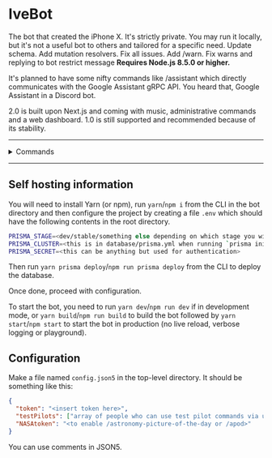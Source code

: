 # IveBot

The bot that created the iPhone X. It's strictly private. You may run it locally,  but it's not a useful bot to others and tailored for a specific need.
Update schema. Add mutation resolvers. Fix all issues. Add /warn. Fix warns and replying to bot restrict message
**Requires Node.js 8.5.0 or higher.**

It's planned to have some nifty commands like /assistant which directly communicates with the Google Assistant gRPC API. You heard that, Google Assistant in a Discord bot.

2.0 is built upon Next.js and coming with music, administrative commands and a web dashboard. 1.0 is still supported and recommended because of its stability.

<hr />
<details><summary>Commands</summary>

<br />

- `/help` and `/halp`
- `/gunfight`
- `/choose`
- `/reverse`
- `/8ball`
- `/robohash`
- `/zalgo`
- `/repeat`
- `/request` for test pilots
- `/urban`
- `/cat` and `/dog`
- `/say`
- `/version`, `/ping` and `/about`
- `/ban`, `/unban`, `/kick`, `/mute` and `/unmute`

</details>
<hr />


## Self hosting information

You will need to install Yarn (or npm), run `yarn`/`npm i` from the CLI in the bot directory and then configure the project by creating a file `.env` which should have the following contents in the root directory.

```bash
PRISMA_STAGE=<dev/stable/something else depending on which stage you wish to deploy the database to>
PRISMA_CLUSTER=<this is in database/prisma.yml when running `prisma init ivebot` in another directory>
PRISMA_SECRET=<this can be anything but used for authentication>
```

Then run `yarn prisma deploy`/`npm run prisma deploy` from the CLI to deploy the database.

Once done, proceed with configuration.

To start the bot, you need to run `yarn dev`/`npm run dev` if in development mode, or `yarn build`/`npm run build` to build the bot followed by `yarn start`/`npm start` to start the bot in production (no live reload, verbose logging or playground).

## Configuration

Make a file named `config.json5` in the top-level directory. It should be something like this:

```json
{
  "token": "<insert token here>",
  "testPilots": ["array of people who can use test pilot commands via user ID"],
  "NASAtoken": "<to enable /astronomy-picture-of-the-day or /apod>"
}
```

You can use comments in JSON5.
